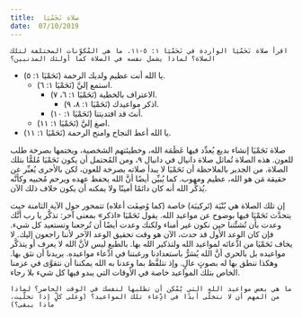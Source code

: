 ```yaml
---
title:  صلاة نَحَمْيَا
date:  07/10/2019
---
```


`اقرأ صلاة نَحَمْيَا الواردة في نَحَمْيَا ١: ٥-١١. ما هي المُكوِّنات المختلفة لتلك الصلاة؟ لماذا يشمل نفسه في الصلاة كما أولئك المذنبين؟`

* يا الله أنت عظيم ولديك الرحمة (نَحَمْيَا ١: ٥).
	* استمع إليَّ (نَحَمْيَا ١: ٦).
		* الاعتراف بالخطية (نَحَمْيَا ١: ٦، ٧).
			* اذكر مواعيدك (نَحَمْيَا ١: ٨، ٩).
		* أنتَ قد افتديتنا (نَحَمْيَا ١: ١٠).
	* اصغ إليَّ (نَحَمْيَا ١: ١١).
* يا الله أعط النجاح وامنح الرحمة (نَحَمْيَا ١: ١١).

صلاة نَحَمْيَا إنشاء بديع يُعدِّد فيها عَظَمَة الله، وخطيئتهم الشخصية، ويختمها بصرخة طلب للعون. هذه الصلاة تُماثل صلاة دانيال في دانيال ٩، ومن المُحتمل أن يكون نَحَمْيَا مُلمًّا بتلك الصلاة. من الجدير بالملاحظة أن نَحَمْيَا لا يبدأ صلاته بصرخة للعون، لكن بالأحرى يُعبِّر عن حقيقة مَن هو الله، عظيم ومهوب. كما يُبيِّن أيضًا أنَّ الله يحفظ عهده ويرحم مُحبيه وكأنَّه يُذكِّر الله أنه كان دائمًا أمينًا ولا يمكنه أن يكون خلاف ذلك الآن.

إن تلك الصلاة هي بُنْيَة (تَركيبَة) خاصة (كما وُصِفَت أعلاه) تتمحور حول الآية الثامنة حيث يتحدَّث نَحَمْيَا فيها بوضوح عن مواعيد الله. يقول نَحَمْيَا «اذكر» بمعنى آخر: تذكَّر يا رب أنَّك وعدت بأن تُشتِّتنا حين نكون غير أمناء ولكنك وعدت أيضًا أن تُرجعنا وتستعيد كل شيء. فإن كان الوعد الأول قد حدث، الآن هو وقت تحقيق الوعد الآخر لأننا راجعون إليك. لا يخاف نَحَمْيَا من ادِّعائه لمواعيد الله ولتذكير الله بها. بالطبع ليس لأنَّ الله لا يعرف أو يتذكَّر مواعيده بل بالحري أنَّ الله يُسَرُّ باستعدادنا ورغبتنا في ادِّعاء مواعيده. يريدنا أن نثق بها. وهكذا ننطق بها له بصوتٍ عالٍ. وإذ نتلفَّظ بما وعدنا به الله يمكننا أن نتقوَّى في عزمنا الخاص بتلك المواعيد خاصة في الأوقات التي يبدو فيها كل شيء بلا رجاء.

`ما هي بعض مواعيد الله التي يُمْكِن أن تطلبها لنفسك في الوقت الحاضر؟ لماذا من المهم أن لا نتخلَّى أبدًا في ادِّعاء تلك المواعيد؟ (وعلى كلٍّ إذا تخلَّيت، ماذا يبقى؟)`